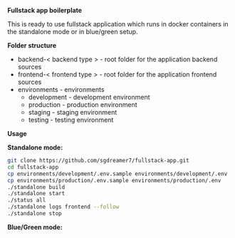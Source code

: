 **Fullstack app boilerplate**

This is ready to use fullstack application which runs in docker containers in the standalone mode
or in blue/green setup.

**Folder structure**

- backend-< backend type > - root folder for the application backend sources
- frontend-< frontend type > - root folder for the application frontend sources
- environments - environments
  - development - development environment
  - production - production environment
  - staging - staging environment
  - testing - testing environment

**Usage**

**Standalone mode:**

```bash
git clone https://github.com/sgdreamer7/fullstack-app.git
cd fullstack-app
cp environments/development/.env.sample environments/development/.env
cp environments/production/.env.sample environments/production/.env
./standalone build
./standalone start
./status all
./standalone logs frontend --follow
./standalone stop
```

**Blue/Green mode:**
